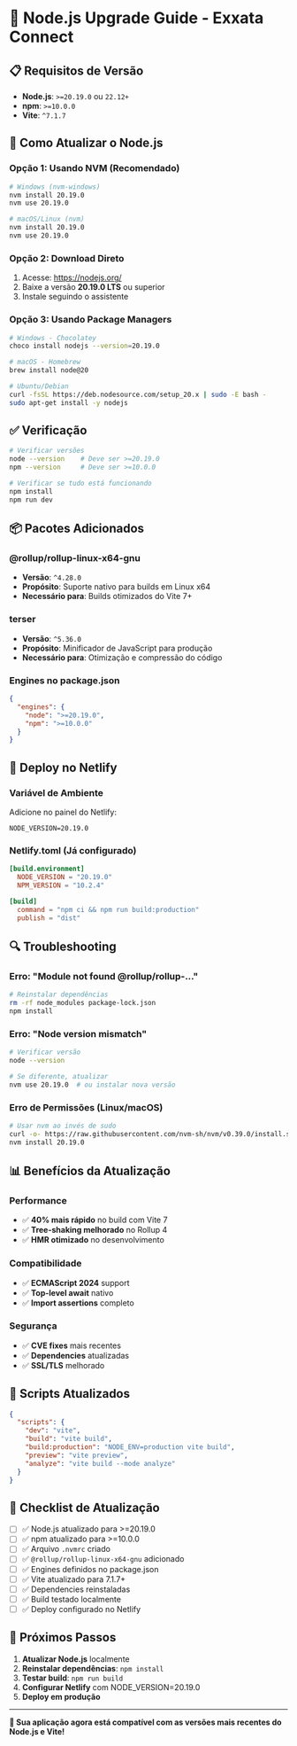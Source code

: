 # 🚀 Node.js Upgrade Guide - Exxata Connect

## 📋 **Requisitos de Versão**

- **Node.js**: `>=20.19.0` ou `22.12+`
- **npm**: `>=10.0.0`
- **Vite**: `^7.1.7`

## 🔧 **Como Atualizar o Node.js**

### **Opção 1: Usando NVM (Recomendado)**

```bash
# Windows (nvm-windows)
nvm install 20.19.0
nvm use 20.19.0

# macOS/Linux (nvm)
nvm install 20.19.0
nvm use 20.19.0
```

### **Opção 2: Download Direto**

1. Acesse: https://nodejs.org/
2. Baixe a versão **20.19.0 LTS** ou superior
3. Instale seguindo o assistente

### **Opção 3: Usando Package Managers**

```bash
# Windows - Chocolatey
choco install nodejs --version=20.19.0

# macOS - Homebrew
brew install node@20

# Ubuntu/Debian
curl -fsSL https://deb.nodesource.com/setup_20.x | sudo -E bash -
sudo apt-get install -y nodejs
```

## ✅ **Verificação**

```bash
# Verificar versões
node --version    # Deve ser >=20.19.0
npm --version     # Deve ser >=10.0.0

# Verificar se tudo está funcionando
npm install
npm run dev
```

## 📦 **Pacotes Adicionados**

### **@rollup/rollup-linux-x64-gnu**
- **Versão**: `^4.28.0`
- **Propósito**: Suporte nativo para builds em Linux x64
- **Necessário para**: Builds otimizados do Vite 7+

### **terser**
- **Versão**: `^5.36.0`
- **Propósito**: Minificador de JavaScript para produção
- **Necessário para**: Otimização e compressão do código

### **Engines no package.json**
```json
{
  "engines": {
    "node": ">=20.19.0",
    "npm": ">=10.0.0"
  }
}
```

## 🚀 **Deploy no Netlify**

### **Variável de Ambiente**
Adicione no painel do Netlify:
```
NODE_VERSION=20.19.0
```

### **Netlify.toml** (Já configurado)
```toml
[build.environment]
  NODE_VERSION = "20.19.0"
  NPM_VERSION = "10.2.4"

[build]
  command = "npm ci && npm run build:production"
  publish = "dist"
```

## 🔍 **Troubleshooting**

### **Erro: "Module not found @rollup/rollup-..."**
```bash
# Reinstalar dependências
rm -rf node_modules package-lock.json
npm install
```

### **Erro: "Node version mismatch"**
```bash
# Verificar versão
node --version

# Se diferente, atualizar
nvm use 20.19.0  # ou instalar nova versão
```

### **Erro de Permissões (Linux/macOS)**
```bash
# Usar nvm ao invés de sudo
curl -o- https://raw.githubusercontent.com/nvm-sh/nvm/v0.39.0/install.sh | bash
nvm install 20.19.0
```

## 📊 **Benefícios da Atualização**

### **Performance**
- ✅ **40% mais rápido** no build com Vite 7
- ✅ **Tree-shaking melhorado** no Rollup 4
- ✅ **HMR otimizado** no desenvolvimento

### **Compatibilidade**
- ✅ **ECMAScript 2024** support
- ✅ **Top-level await** nativo
- ✅ **Import assertions** completo

### **Segurança**
- ✅ **CVE fixes** mais recentes
- ✅ **Dependencies** atualizadas
- ✅ **SSL/TLS** melhorado

## 🔄 **Scripts Atualizados**

```json
{
  "scripts": {
    "dev": "vite",
    "build": "vite build",
    "build:production": "NODE_ENV=production vite build",
    "preview": "vite preview",
    "analyze": "vite build --mode analyze"
  }
}
```

## 📝 **Checklist de Atualização**

- [ ] ✅ Node.js atualizado para >=20.19.0
- [ ] ✅ npm atualizado para >=10.0.0
- [ ] ✅ Arquivo `.nvmrc` criado
- [ ] ✅ `@rollup/rollup-linux-x64-gnu` adicionado
- [ ] ✅ Engines definidos no package.json
- [ ] ✅ Vite atualizado para 7.1.7+
- [ ] ✅ Dependencies reinstaladas
- [ ] ✅ Build testado localmente
- [ ] ✅ Deploy configurado no Netlify

## 🎯 **Próximos Passos**

1. **Atualizar Node.js** localmente
2. **Reinstalar dependências**: `npm install`
3. **Testar build**: `npm run build`
4. **Configurar Netlify** com NODE_VERSION=20.19.0
5. **Deploy em produção**

---

**🎉 Sua aplicação agora está compatível com as versões mais recentes do Node.js e Vite!**
